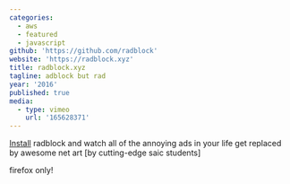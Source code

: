 ```yaml
---
categories:
  - aws
  - featured
  - javascript
github: 'https://github.com/radblock'
website: 'https://radblock.xyz'
title: radblock.xyz
tagline: adblock but rad
year: '2016'
published: true
media:
  - type: vimeo
    url: '165628371'
---
```

[Install](http://radblock.xyz) radblock and watch all of the annoying ads in your life get replaced by awesome net art [by cutting-edge saic students]

firefox only!